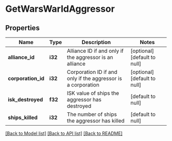 # GetWarsWarIdAggressor

## Properties
Name | Type | Description | Notes
------------ | ------------- | ------------- | -------------
**alliance_id** | **i32** | Alliance ID if and only if the aggressor is an alliance | [optional] [default to null]
**corporation_id** | **i32** | Corporation ID if and only if the aggressor is a corporation | [optional] [default to null]
**isk_destroyed** | **f32** | ISK value of ships the aggressor has destroyed | [default to null]
**ships_killed** | **i32** | The number of ships the aggressor has killed | [default to null]

[[Back to Model list]](../README.md#documentation-for-models) [[Back to API list]](../README.md#documentation-for-api-endpoints) [[Back to README]](../README.md)


